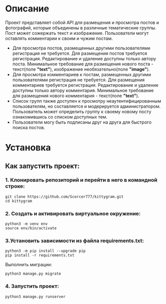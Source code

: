 # Описание

Проект представляет собой API для размещения и просмотра постов и фотографий, которые объединены в различные тематические группы. Пост может сожержать текст и изображение. Пользователи могут оставлять комментарии к своим и чужим постам.

- Для просмотра постов, размещенных другими пользователями регистрация не требуется. Для размещения постов
требуется регистрация. Редактирование и удаление доступны только автору поста. Минимальное требование для размещения нового поста - текст(поле **"text"**), изображение необязательно(поле **"image"**).
- Для просмотра комментариев к постам, размещенных другими пользователями регистрация не требуется. Для размещения комментариев
требуется регистрация. Редактирование и удаление доступны только автору комментария. Минимальное требование для размещения нового комментария - текст(поле **"text"**).
- Список групп также доступен к просмотру неаутентифицированным пользователям, но составляется и модерируется администратором. Пользователь может определить группу к своему новому посту ознакомившись со списком доступных тем.
- Пользователи могу быть подписаны друг на друга для быстрого поиска постов.
     
     

# Установка
## Как запустить проект:
### 1. Клонировать репозиторий и перейти в него в командной строке:
```
git clone https://github.com/Scorcer777/kittygram.git
cd kittygram
```
### 2. Cоздать и активировать виртуальное окружение:
```
python3 -m venv env
source env/bin/activate
```
### 3.Установить зависимости из файла requirements.txt:
```
python3 -m pip install --upgrade pip
pip install -r requirements.txt
```
Выполнить миграции:
```
python3 manage.py migrate
```
### 4. Запустить проект:
```
python3 manage.py runserver
```

